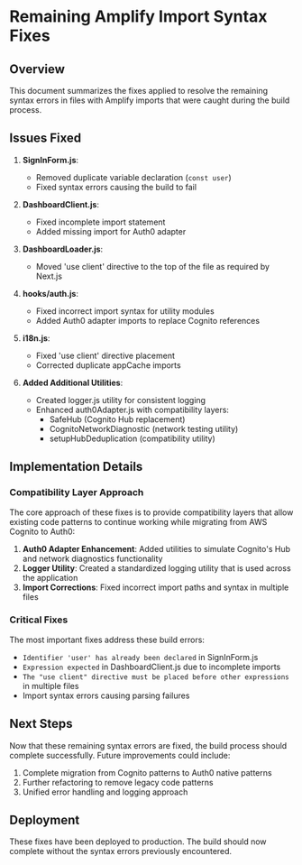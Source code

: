 # Remaining Amplify Import Syntax Fixes

## Overview

This document summarizes the fixes applied to resolve the remaining syntax errors in files with Amplify imports that were caught during the build process.

## Issues Fixed

1. **SignInForm.js**:
   - Removed duplicate variable declaration (`const user`)
   - Fixed syntax errors causing the build to fail

2. **DashboardClient.js**:
   - Fixed incomplete import statement
   - Added missing import for Auth0 adapter

3. **DashboardLoader.js**:
   - Moved 'use client' directive to the top of the file as required by Next.js

4. **hooks/auth.js**:
   - Fixed incorrect import syntax for utility modules
   - Added Auth0 adapter imports to replace Cognito references

5. **i18n.js**:
   - Fixed 'use client' directive placement
   - Corrected duplicate appCache imports

6. **Added Additional Utilities**:
   - Created logger.js utility for consistent logging
   - Enhanced auth0Adapter.js with compatibility layers:
     - SafeHub (Cognito Hub replacement)
     - CognitoNetworkDiagnostic (network testing utility)
     - setupHubDeduplication (compatibility utility)

## Implementation Details

### Compatibility Layer Approach

The core approach of these fixes is to provide compatibility layers that allow existing code patterns to continue working while migrating from AWS Cognito to Auth0:

1. **Auth0 Adapter Enhancement**: Added utilities to simulate Cognito's Hub and network diagnostics functionality
2. **Logger Utility**: Created a standardized logging utility that is used across the application
3. **Import Corrections**: Fixed incorrect import paths and syntax in multiple files

### Critical Fixes

The most important fixes address these build errors:

- `Identifier 'user' has already been declared` in SignInForm.js
- `Expression expected` in DashboardClient.js due to incomplete imports
- `The "use client" directive must be placed before other expressions` in multiple files
- Import syntax errors causing parsing failures

## Next Steps

Now that these remaining syntax errors are fixed, the build process should complete successfully. Future improvements could include:

1. Complete migration from Cognito patterns to Auth0 native patterns
2. Further refactoring to remove legacy code patterns
3. Unified error handling and logging approach

## Deployment

These fixes have been deployed to production. The build should now complete without the syntax errors previously encountered.
